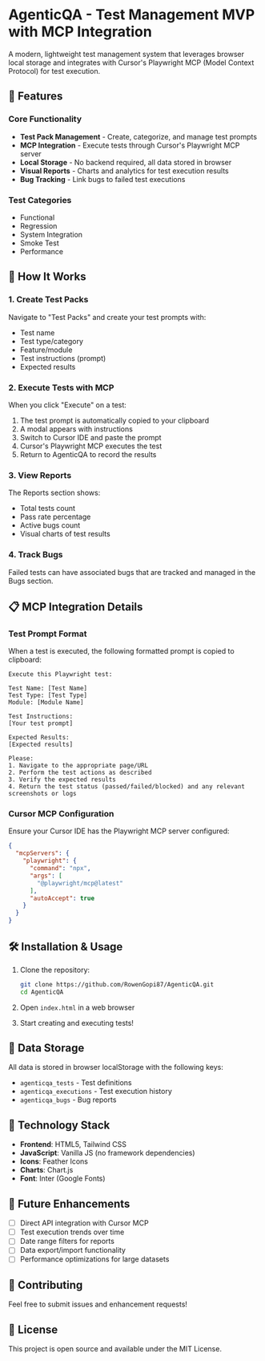 # AgenticQA - Test Management MVP with MCP Integration

A modern, lightweight test management system that leverages browser local storage and integrates with Cursor's Playwright MCP (Model Context Protocol) for test execution.

## 🚀 Features

### Core Functionality
- **Test Pack Management** - Create, categorize, and manage test prompts
- **MCP Integration** - Execute tests through Cursor's Playwright MCP server
- **Local Storage** - No backend required, all data stored in browser
- **Visual Reports** - Charts and analytics for test execution results
- **Bug Tracking** - Link bugs to failed test executions

### Test Categories
- Functional
- Regression
- System Integration
- Smoke Test
- Performance

## 🔧 How It Works

### 1. Create Test Packs
Navigate to "Test Packs" and create your test prompts with:
- Test name
- Test type/category
- Feature/module
- Test instructions (prompt)
- Expected results

### 2. Execute Tests with MCP
When you click "Execute" on a test:
1. The test prompt is automatically copied to your clipboard
2. A modal appears with instructions
3. Switch to Cursor IDE and paste the prompt
4. Cursor's Playwright MCP executes the test
5. Return to AgenticQA to record the results

### 3. View Reports
The Reports section shows:
- Total tests count
- Pass rate percentage
- Active bugs count
- Visual charts of test results

### 4. Track Bugs
Failed tests can have associated bugs that are tracked and managed in the Bugs section.

## 📋 MCP Integration Details

### Test Prompt Format
When a test is executed, the following formatted prompt is copied to clipboard:

```
Execute this Playwright test:

Test Name: [Test Name]
Test Type: [Test Type]
Module: [Module Name]

Test Instructions:
[Your test prompt]

Expected Results:
[Expected results]

Please:
1. Navigate to the appropriate page/URL
2. Perform the test actions as described
3. Verify the expected results
4. Return the test status (passed/failed/blocked) and any relevant screenshots or logs
```

### Cursor MCP Configuration
Ensure your Cursor IDE has the Playwright MCP server configured:

```json
{
  "mcpServers": {
    "playwright": {
      "command": "npx",
      "args": [
        "@playwright/mcp@latest"
      ],
      "autoAccept": true
    }
  }
}
```

## 🛠 Installation & Usage

1. Clone the repository:
   ```bash
   git clone https://github.com/RowenGopi87/AgenticQA.git
   cd AgenticQA
   ```

2. Open `index.html` in a web browser

3. Start creating and executing tests!

## 💾 Data Storage

All data is stored in browser localStorage with the following keys:
- `agenticqa_tests` - Test definitions
- `agenticqa_executions` - Test execution history
- `agenticqa_bugs` - Bug reports

## 🎨 Technology Stack

- **Frontend**: HTML5, Tailwind CSS
- **JavaScript**: Vanilla JS (no framework dependencies)
- **Icons**: Feather Icons
- **Charts**: Chart.js
- **Font**: Inter (Google Fonts)

## 📝 Future Enhancements

- [ ] Direct API integration with Cursor MCP
- [ ] Test execution trends over time
- [ ] Date range filters for reports
- [ ] Data export/import functionality
- [ ] Performance optimizations for large datasets

## 🤝 Contributing

Feel free to submit issues and enhancement requests!

## 📄 License

This project is open source and available under the MIT License. 